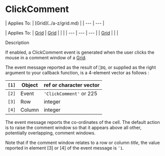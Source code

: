 




<h1 class="heading"><span class="name">ClickComment</span></h1>
| Applies To: | [Grid](../a-z/grid.md) |
| --- | ---  |

| Applies To: | [Grid](../a-z/grid.md) | [Grid](../a-z/grid.md) |  |  |
| --- | --- | ---  |
| [Grid](../a-z/grid.md) |  |  |


Description


If enabled, a ClickComment event is generated when the user clicks the mouse in a comment window of a [Grid](../a-z/grid.md).


The event message reported as the result of `⎕DQ`, or supplied as the right argument to your callback function, is a 4-element vector as follows :

| `[1]` | Object | ref or character vector |
| --- | --- | ---  |
| `[2]` | Event | `'ClickComment'` or 225 |
| `[3]` | Row | integer |
| `[4]` | Column | integer |


The event message reports the co-ordinates of the cell. The default action is to raise the comment window so that it appears above all other, potentially overlapping, comment windows.


Note that if the comment window relates to a row or column *title*, the value reported in element [3] or [4] of the event message is `¯1`.



